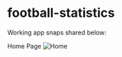 # football-statistics

Working app snaps shared below:

Home Page
![Home](https://raw.githubusercontent.com/shauryarawat1/footstats/master/screenshots/Home.png)
